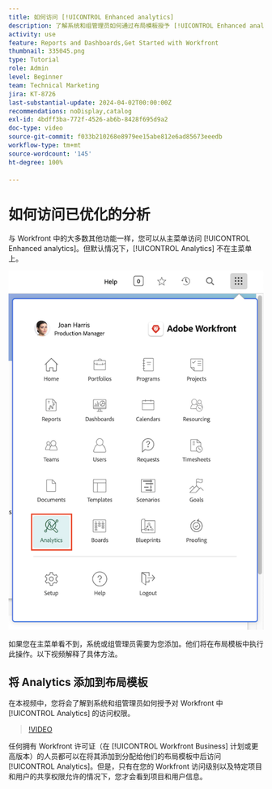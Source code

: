 ```yaml
---
title: 如何访问 [!UICONTROL Enhanced analytics]
description: 了解系统和组管理员如何通过布局模板授予 [!UICONTROL Enhanced analytics] 访问权限。
activity: use
feature: Reports and Dashboards,Get Started with Workfront
thumbnail: 335045.png
type: Tutorial
role: Admin
level: Beginner
team: Technical Marketing
jira: KT-8726
last-substantial-update: 2024-04-02T00:00:00Z
recommendations: noDisplay,catalog
exl-id: 4bdff3ba-772f-4526-ab6b-8428f695d9a2
doc-type: video
source-git-commit: f033b210268e8979ee15abe812e6ad85673eeedb
workflow-type: tm+mt
source-wordcount: '145'
ht-degree: 100%

---
```



# 如何访问已优化的分析

与 Workfront 中的大多数其他功能一样，您可以从主菜单访问 [!UICONTROL Enhanced analytics]。但默认情况下，[!UICONTROL Analytics] 不在主菜单上。

![主菜单的图像 ](assets/analytics-on-main-menu.png)

如果您在主菜单看不到，系统或组管理员需要为您添加。他们将在布局模板中执行此操作。以下视频解释了具体方法。


## 将 Analytics 添加到布局模板

在本视频中，您将会了解到系统和组管理员如何授予对 Workfront 中 [!UICONTROL Analytics] 的访问权限。


>[!VIDEO](https://video.tv.adobe.com/v/335045/?quality=12&learn=on)

任何拥有 Workfront 许可证（在 [!UICONTROL Workfront Business] 计划或更高版本）的人员都可以在将其添加到分配给他们的布局模板中后访问 [!UICONTROL Analytics]。但是，只有在您的 Workfront 访问级别以及特定项目和用户的共享权限允许的情况下，您才会看到项目和用户信息。
